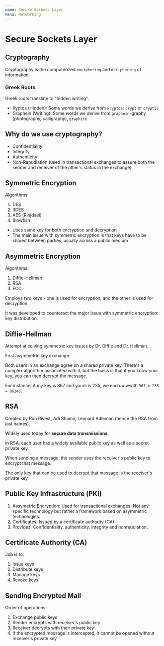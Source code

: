 ```yaml
---
name: Secure Sockets Layer
menu: Networking
---
```


# Secure Sockets Layer

## Cryptography

Cryptography is the computerized `enciphering` and `deciphering` of information.

### Greek Roots

Greek roots translate to "hidden writing".

- Kyptos (Hidden): Some words we derive from `kryptos`: `crypt` or `cryptic`
- Graphein (Writing): Some words we derive from `graphein`-graphy (photography, calligraphy), `graphite`

## Why do we use cryptography?

- Confidentiality
- Integrity
- Authenticity
- Non-Repudiation (used in transactional exchanges to assure both the sender and receiver of the other's status in the exchange)

## Symmetric Encryption

Algorithms:

1. DES
2. 3DES
3. AES (Rinjdael)
4. Blowfish

- Uses same key for both encryption and decryption
- The main issue with symmetric encryption is that keys have to be shared between parties, usually across a public medium

## Asymmetric Encryption

Algorithms:

1. Diffie-Hellman
2. RSA
3. ECC

Employs two keys - one is used for encryption, and the other is used for decryption.

It was developed to counteract the major issue with symmetric encryption: key distribution.

## Diffie-Hellman

Attempt at solving symmetric key issues by Dr. Diffie and Dr. Hellman.

First asymmetric key exchange.

Both users in an exchange agree on a shared private key. There's a complex algorithm associated with it, but the basis is that if you know your key, you can then decrypt the message.

For instance, if my key is 367 and yours is 235, we end up wwith `367 x 235 = 86245`.

## RSA

Created by Ron Rivest, Adi Shamir, Leonard Adleman (hence the RSA from last names).

Widely used today for **secure data transmissions**.

In RSA, each user has a widely available public key as well as a secret private key.

When sending a message, the sender uses the receiver's public key to encrypt that message.

The only key that can be used to decrypt that message is the receiver's private key.

## Public Key Infrastructure (PKI)

1. Assymetric Encryption: Used for transactional exchanges. Not any specific technology but rather a framework based on asymmetric technologies.
2. Certificates: Issued by a certificate authority (CA)
3. Provides: Confidentiality, authenticity, integrity and nonreudiation.

## Certificate Authority (CA)

Job is to:

1. Issue keys
2. Distribute keys
3. Manage keys
4. Revoke keys

## Sending Encrypted Mail

Order of operations:

1. Exchange public keys
2. Sender encrypts with receiver's public key
3. Receiver decrypts with their private key
4. If the encrypted message is intercepted, it cannot be opened without receiver's private key
